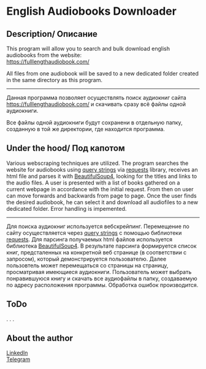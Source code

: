 # English Audiobooks Downloader

## Description/ Описание

This program will allow you to search and bulk download english audiobooks from the website:  
https://fulllengthaudiobook.com/

All files from one audiobook will be saved to a new dedicated folder created in the same
directory as this program.
___

Данная программа позволяет осуществлять поиск аудиокниг сайта https://fulllengthaudiobook.com/ и скачивать сразу всё файлы одной аудиокниги.

Все файлы одной аудиокниги будут сохранени в отдельную папку, созданную в той же директории, где находится программа.


## Under the hood/ Под капотом
Various webscraping techniques are utilized.
The program searches the website for audiobooks using [query strings](https://en.wikipedia.org/wiki/Query_string) via [requests](https://requests.readthedocs.io/en/latest/) library, receives an html file and parses it with [BeautifulSoup4](https://beautiful-soup-4.readthedocs.io/en/latest/), looking for the titles and links to the audio files. A user is presented with a list of books gathered on a current webpage in accordance with the initial request. From then on user can move forwards and backwards from page to page. Once the user finds the desired audiobook, he can select it and download all audiofiles to a new dedicated folder. Error handling is impemented.
___
Для поиска аудиокниг используется вебскрейпинг. Перемещение по сайту осуществляется через [query strings](https://en.wikipedia.org/wiki/Query_string) с помощью библиотеки [requests](https://requests.readthedocs.io/en/latest/). Для парсинга получаемых html файлов используется библиотека [BeautifulSoup4](https://beautiful-soup-4.readthedocs.io/en/latest/). В результате парсинга формируется список книг, предсталенных на конкретной веб странице (в соответствии с запросом), который демонстрируется пользователю. Далее пользовтель может перемещаться со страницы на страницу, просматривая имеющиеся аудиокниги. Пользователь может выбрать понравившуюся книгу и скачать все аудиофайлы в папку, создаваемую по адресу расположения программы. Обработка ошибок производится.


## ToDo
. . .  

## About the author
[LinkedIn](https://www.linkedin.com/in/kirill-fedtsov-a37209159/)  
[Telegram](https://t.me/idoubledareu31)  